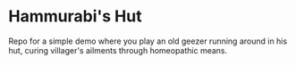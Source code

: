 # Hammurabi's Hut

Repo for a simple demo where you play an old geezer running around in his hut, curing villager's ailments through homeopathic means. 
